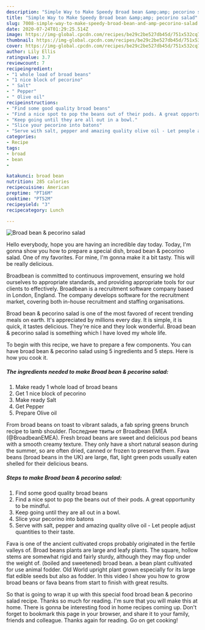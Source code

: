 ```yaml
---
description: "Simple Way to Make Speedy Broad bean &amp;amp; pecorino salad"
title: "Simple Way to Make Speedy Broad bean &amp;amp; pecorino salad"
slug: 7008-simple-way-to-make-speedy-broad-bean-and-amp-pecorino-salad
date: 2020-07-24T01:29:25.514Z
image: https://img-global.cpcdn.com/recipes/be29c2be527db45d/751x532cq70/broad-bean-pecorino-salad-recipe-main-photo.jpg
thumbnail: https://img-global.cpcdn.com/recipes/be29c2be527db45d/751x532cq70/broad-bean-pecorino-salad-recipe-main-photo.jpg
cover: https://img-global.cpcdn.com/recipes/be29c2be527db45d/751x532cq70/broad-bean-pecorino-salad-recipe-main-photo.jpg
author: Lily Ellis
ratingvalue: 3.7
reviewcount: 7
recipeingredient:
- "1 whole load of broad beans"
- "1 nice block of pecorino"
- " Salt"
- " Pepper"
- " Olive oil"
recipeinstructions:
- "Find some good quality broad beans"
- "Find a nice spot to pop the beans out of their pods. A great opportunity to be mindful."
- "Keep going until they are all out in a bowl."
- "Slice your pecorino into batons"
- "Serve with salt, pepper and amazing quality olive oil - Let people adjust quantities to their taste."
categories:
- Recipe
tags:
- broad
- bean
- 

katakunci: broad bean  
nutrition: 285 calories
recipecuisine: American
preptime: "PT16M"
cooktime: "PT52M"
recipeyield: "3"
recipecategory: Lunch

---
```



![Broad bean &amp; pecorino salad](https://img-global.cpcdn.com/recipes/be29c2be527db45d/751x532cq70/broad-bean-pecorino-salad-recipe-main-photo.jpg)

Hello everybody, hope you are having an incredible day today. Today, I'm gonna show you how to prepare a special dish, broad bean &amp; pecorino salad. One of my favorites. For mine, I'm gonna make it a bit tasty. This will be really delicious.

Broadbean is committed to continuous improvement, ensuring we hold ourselves to appropriate standards, and providing appropriate tools for our clients to effectively. Broadbean is a recruitment software company based in London, England. The company develops software for the recruitment market, covering both in-house recruitment and staffing organisations.

Broad bean &amp; pecorino salad is one of the most favored of recent trending meals on earth. It's appreciated by millions every day. It is simple, it is quick, it tastes delicious. They're nice and they look wonderful. Broad bean &amp; pecorino salad is something which I have loved my whole life.


To begin with this recipe, we have to prepare a few components. You can have broad bean &amp; pecorino salad using 5 ingredients and 5 steps. Here is how you cook it.

<!--inarticleads1-->

##### The ingredients needed to make Broad bean &amp; pecorino salad:

1. Make ready 1 whole load of broad beans
1. Get 1 nice block of pecorino
1. Make ready  Salt
1. Get  Pepper
1. Prepare  Olive oil


From broad beans on toast to vibrant salads, a fab spring greens brunch recipe to lamb shoulder. Последние твиты от Broadbean EMEA (@BroadbeanEMEA). Fresh broad beans are sweet and delicious pod beans with a smooth creamy texture. They only have a short natural season during the summer, so are often dried, canned or frozen to preserve them. Fava beans (broad beans in the UK) are large, flat, light green pods usually eaten shelled for their delicious beans. 

<!--inarticleads2-->

##### Steps to make Broad bean &amp; pecorino salad:

1. Find some good quality broad beans
1. Find a nice spot to pop the beans out of their pods. A great opportunity to be mindful.
1. Keep going until they are all out in a bowl.
1. Slice your pecorino into batons
1. Serve with salt, pepper and amazing quality olive oil - Let people adjust quantities to their taste.


Fava is one of the ancient cultivated crops probably originated in the fertile valleys of. Broad beans plants are large and leafy plants. The square, hollow stems are somewhat rigid and fairly sturdy, although they may flop under the weight of. (boiled and sweetened) broad bean. a bean plant cultivated for use animal fodder. Old World upright plant grown especially for its large flat edible seeds but also as fodder. In this video I show you how to grow broad beans or fava beans from start to finish with great results. 

So that is going to wrap it up with this special food broad bean &amp; pecorino salad recipe. Thanks so much for reading. I'm sure that you will make this at home. There is gonna be interesting food in home recipes coming up. Don't forget to bookmark this page in your browser, and share it to your family, friends and colleague. Thanks again for reading. Go on get cooking!
